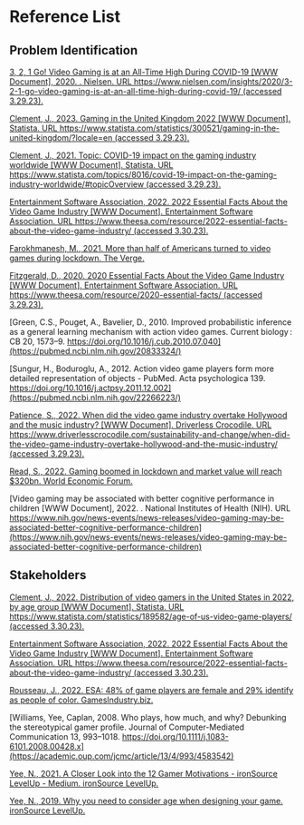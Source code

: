 # Reference List

## Problem Identification

[3, 2, 1 Go! Video Gaming is at an All-Time High During COVID-19 \[WWW Document\], 2020. . Nielsen. URL https://www.nielsen.com/insights/2020/3-2-1-go-video-gaming-is-at-an-all-time-high-during-covid-19/ (accessed 3.29.23).](https://www.nielsen.com/insights/2020/3-2-1-go-video-gaming-is-at-an-all-time-high-during-covid-19/)

[Clement, J., 2023. Gaming in the United Kingdom 2022 \[WWW Document\]. Statista. URL https://www.statista.com/statistics/300521/gaming-in-the-united-kingdom/?locale=en (accessed 3.29.23).](https://www.statista.com/statistics/300521/gaming-in-the-united-kingdom/?locale=en)

[Clement, J., 2021. Topic: COVID-19 impact on the gaming industry worldwide \[WWW Document\]. Statista. URL https://www.statista.com/topics/8016/covid-19-impact-on-the-gaming-industry-worldwide/#topicOverview (accessed 3.29.23).](https://www.statista.com/topics/8016/covid-19-impact-on-the-gaming-industry-worldwide/#topicOverview)

[Entertainment Software Association, 2022. 2022 Essential Facts About the Video Game Industry \[WWW Document\]. Entertainment Software Association. URL https://www.theesa.com/resource/2022-essential-facts-about-the-video-game-industry/ (accessed 3.30.23).](https://www.theesa.com/resource/2022-essential-facts-about-the-video-game-industry/)

[Farokhmanesh, M., 2021. More than half of Americans turned to video games during lockdown. The Verge.](https://www.theverge.com/2021/1/6/22215786/video-games-covid-19-animal-crossing-among-us)

[Fitzgerald, D., 2020. 2020 Essential Facts About the Video Game Industry \[WWW Document\]. Entertainment Software Association. URL https://www.theesa.com/resource/2020-essential-facts/ (accessed 3.29.23).](reference-list.md#problem-identification)

[Green, C.S., Pouget, A., Bavelier, D., 2010. Improved probabilistic inference as a general learning mechanism with action video games. Current biology : CB 20, 1573–9. https://doi.org/10.1016/j.cub.2010.07.040](https://pubmed.ncbi.nlm.nih.gov/20833324/)

[Sungur, H., Boduroglu, A., 2012. Action video game players form more detailed representation of objects - PubMed. Acta psychologica 139. https://doi.org/10.1016/j.actpsy.2011.12.002](https://pubmed.ncbi.nlm.nih.gov/22266223/)

[Patience, S., 2022. When did the video game industry overtake Hollywood and the music industry? \[WWW Document\]. Driverless Crocodile. URL https://www.driverlesscrocodile.com/sustainability-and-change/when-did-the-video-game-industry-overtake-hollywood-and-the-music-industry/ (accessed 3.29.23).](https://www.driverlesscrocodile.com/sustainability-and-change/when-did-the-video-game-industry-overtake-hollywood-and-the-music-industry/)

[Read, S., 2022. Gaming boomed in lockdown and market value will reach $320bn. World Economic Forum.](https://www.weforum.org/agenda/2022/07/gaming-pandemic-lockdowns-pwc-growth/)

[Video gaming may be associated with better cognitive performance in children \[WWW Document\], 2022. . National Institutes of Health (NIH). URL https://www.nih.gov/news-events/news-releases/video-gaming-may-be-associated-better-cognitive-performance-children](https://www.nih.gov/news-events/news-releases/video-gaming-may-be-associated-better-cognitive-performance-children)

## Stakeholders

[Clement, J., 2022. Distribution of video gamers in the United States in 2022, by age group \[WWW Document\]. Statista. URL https://www.statista.com/statistics/189582/age-of-us-video-game-players/ (accessed 3.30.23).](https://www.statista.com/statistics/189582/age-of-us-video-game-players/)

[Entertainment Software Association, 2022. 2022 Essential Facts About the Video Game Industry \[WWW Document\]. Entertainment Software Association. URL https://www.theesa.com/resource/2022-essential-facts-about-the-video-game-industry/ (accessed 3.30.23).](https://www.theesa.com/resource/2022-essential-facts-about-the-video-game-industry/)

[Rousseau, J., 2022. ESA: 48% of game players are female and 29% identify as people of color. GamesIndustry.biz.](https://www.gamesindustry.biz/esa-48-percent-of-video-game-players-are-female-and-29-percent-identify-as-people-of-color)

[Williams, Yee, Caplan, 2008. Who plays, how much, and why? Debunking the stereotypical gamer profile. Journal of Computer-Mediated Communication 13, 993–1018. https://doi.org/10.1111/j.1083-6101.2008.00428.x](https://academic.oup.com/jcmc/article/13/4/993/4583542)

[Yee, N., 2021. A Closer Look into the 12 Gamer Motivations - ironSource LevelUp - Medium. ironSource LevelUp.](https://medium.com/ironsource-levelup/a-closer-look-into-the-12-gamer-motivations-8d156ff0151a)

[Yee, N., 2019. Why you need to consider age when designing your game. ironSource LevelUp.](https://medium.com/ironsource-levelup/age-gamer-motivations-259985f27d4e)

